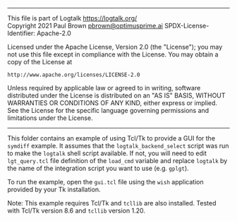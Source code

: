 ________________________________________________________________________

This file is part of Logtalk <https://logtalk.org/>  
Copyright 2021 Paul Brown <pbrown@optimusprime.ai>
SPDX-License-Identifier: Apache-2.0

Licensed under the Apache License, Version 2.0 (the "License");
you may not use this file except in compliance with the License.
You may obtain a copy of the License at

    http://www.apache.org/licenses/LICENSE-2.0

Unless required by applicable law or agreed to in writing, software
distributed under the License is distributed on an "AS IS" BASIS,
WITHOUT WARRANTIES OR CONDITIONS OF ANY KIND, either express or implied.
See the License for the specific language governing permissions and
limitations under the License.
________________________________________________________________________


This folder contains an example of using Tcl/Tk to provide a GUI for the
`symdiff` example. It assumes that the `logtalk_backend_select` script
was run to make the `logtalk` shell script available. If not, you will
need to edit `lgt_query.tcl` file definition of the `load_cmd` variable
and replace `logtalk` by the name of the integration script you want to
use (e.g. `gplgt`).

To run the example, open the `gui.tcl` file using the `wish` application
provided by your Tk installation.

Note: This example requires Tcl/Tk and `tcllib` are also installed. Tested
with Tcl/Tk version 8.6 and `tcllib` version 1.20.

